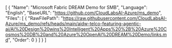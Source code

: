 [
  {
    "Name": "Microsoft Fabric DREAM Demo for SMB",
    "Language": "English",
    "BaseURL": "https://github.com/CloudLabsAI-Azure/ms_demo",
    "Files": [
      {
        "RawFilePath": "https://raw.githubusercontent.com/CloudLabsAI-Azure/ms_demo/refs/heads/main/aidw-telco-featuring-agentic-ai/AI%20Design%20wins%20Intelligent%20Apps%20%2B%20Azure%20Cosmos%20DB%20and%20Azure%20OpenAI%20DREAM%20Demo/links.md",
        "Order": 0
      }
    ]
  }
]
